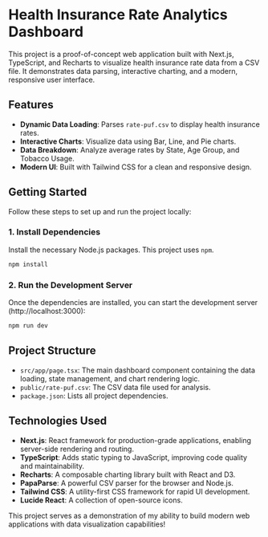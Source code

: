 # Health Insurance Rate Analytics Dashboard

This project is a proof-of-concept web application built with Next.js, TypeScript, and Recharts to visualize health insurance rate data from a CSV file. It demonstrates data parsing, interactive charting, and a modern, responsive user interface.

## Features

- **Dynamic Data Loading**: Parses `rate-puf.csv` to display health insurance rates.
- **Interactive Charts**: Visualize data using Bar, Line, and Pie charts.
- **Data Breakdown**: Analyze average rates by State, Age Group, and Tobacco Usage.
- **Modern UI**: Built with Tailwind CSS for a clean and responsive design.

## Getting Started

Follow these steps to set up and run the project locally:

### 1. Install Dependencies

Install the necessary Node.js packages. This project uses `npm`.

```bash
npm install
```

### 2. Run the Development Server

Once the dependencies are installed, you can start the development server (http://localhost:3000):

```bash
npm run dev
```

## Project Structure

- `src/app/page.tsx`: The main dashboard component containing the data loading, state management, and chart rendering logic.
- `public/rate-puf.csv`: The CSV data file used for analysis.
- `package.json`: Lists all project dependencies.

## Technologies Used

- **Next.js**: React framework for production-grade applications, enabling server-side rendering and routing.
- **TypeScript**: Adds static typing to JavaScript, improving code quality and maintainability.
- **Recharts**: A composable charting library built with React and D3.
- **PapaParse**: A powerful CSV parser for the browser and Node.js.
- **Tailwind CSS**: A utility-first CSS framework for rapid UI development.
- **Lucide React**: A collection of open-source icons.

This project serves as a demonstration of my ability to build modern web applications with data visualization capabilities!
